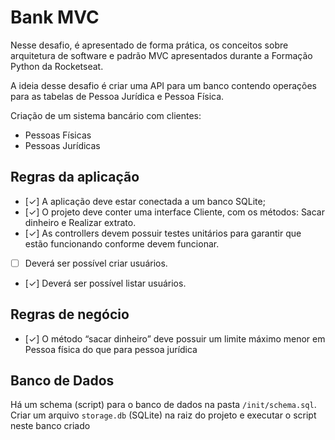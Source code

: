 # Bank MVC

Nesse desafio, é apresentado de forma prática, os conceitos sobre arquitetura de software e padrão MVC apresentados durante a Formação Python da Rocketseat.

A ideia desse desafio é criar uma API para um banco contendo operações para as tabelas de Pessoa Jurídica e Pessoa Física.

Criação de um sistema bancário com clientes:

- Pessoas Físicas
- Pessoas Jurídicas

## Regras da aplicação

- [✓] A aplicação deve estar conectada a um banco SQLite;
- [✓] O projeto deve conter uma interface Cliente, com os métodos: Sacar dinheiro e Realizar extrato.
- [✓] As controllers devem possuir testes unitários para garantir que estão funcionando conforme devem funcionar.
- [ ] Deverá ser possível criar usuários.
- [✓] Deverá ser possível listar usuários.

## Regras de negócio

- [✓] O método “sacar dinheiro” deve possuir um limite máximo menor em Pessoa física do que para pessoa jurídica

## Banco de Dados

Há um schema (script) para o banco de dados na pasta ``/init/schema.sql``. Criar um arquivo ``storage.db`` (SQLite) na raiz do projeto e executar o script neste banco criado